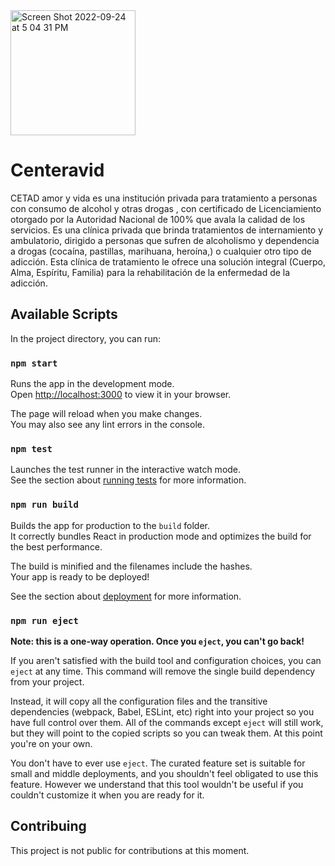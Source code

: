 <img width="200" alt="Screen Shot 2022-09-24 at 5 04 31 PM" src="https://user-images.githubusercontent.com/51935560/192118730-8a033692-0959-407e-9fd4-212e106e4294.png">

# Centeravid

CETAD amor y vida es una institución privada para tratamiento a personas con consumo de alcohol y otras drogas , con certificado de Licenciamiento otorgado por la Autoridad Nacional de 100% que avala la calidad de los servicios. Es una clínica privada que brinda tratamientos de internamiento y ambulatorio, dirigido a personas que sufren de alcoholismo y dependencia a drogas (cocaína, pastillas, marihuana, heroína,) o cualquier otro tipo de adicción. Esta clínica de tratamiento le ofrece una solución integral (Cuerpo, Alma, Espíritu, Familia) para la rehabilitación de la enfermedad de la adicción.

## Available Scripts

In the project directory, you can run:

### `npm start`

Runs the app in the development mode.\
Open [http://localhost:3000](http://localhost:3000) to view it in your browser.

The page will reload when you make changes.\
You may also see any lint errors in the console.

### `npm test`

Launches the test runner in the interactive watch mode.\
See the section about [running tests](https://facebook.github.io/create-react-app/docs/running-tests) for more information.

### `npm run build`

Builds the app for production to the `build` folder.\
It correctly bundles React in production mode and optimizes the build for the best performance.

The build is minified and the filenames include the hashes.\
Your app is ready to be deployed!

See the section about [deployment](https://facebook.github.io/create-react-app/docs/deployment) for more information.

### `npm run eject`

**Note: this is a one-way operation. Once you `eject`, you can't go back!**

If you aren't satisfied with the build tool and configuration choices, you can `eject` at any time. This command will remove the single build dependency from your project.

Instead, it will copy all the configuration files and the transitive dependencies (webpack, Babel, ESLint, etc) right into your project so you have full control over them. All of the commands except `eject` will still work, but they will point to the copied scripts so you can tweak them. At this point you're on your own.

You don't have to ever use `eject`. The curated feature set is suitable for small and middle deployments, and you shouldn't feel obligated to use this feature. However we understand that this tool wouldn't be useful if you couldn't customize it when you are ready for it.

## Contribuing
This project is not public for contributions at this moment.
